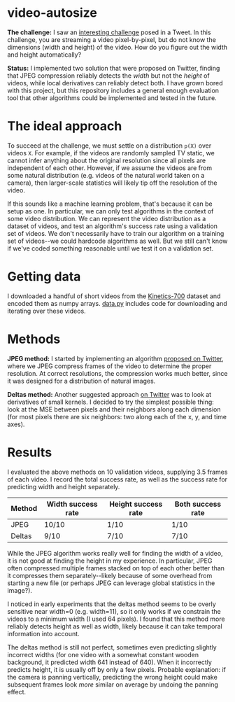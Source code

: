 # video-autosize

**The challenge:** I saw an [interesting challenge](https://twitter.com/matthen2/status/1483160741222006788?s=20) posed in a Tweet. In this challenge, you are streaming a video pixel-by-pixel, but do not know the dimensions (width and height) of the video. How do you figure out the width and height automatically?

**Status:** I implemented two solution that were proposed on Twitter, finding that JPEG compression reliably detects the *width* but not the *height* of videos, while local derivatives can reliably detect both. I have grown bored with this project, but this repository includes a general enough evaluation tool that other algorithms could be implemented and tested in the future.

# The ideal approach

To succeed at the challenge, we must settle on a distribution `p(X)` over videos `X`. For example, if the videos are randomly sampled TV static, we cannot infer anything about the original resolution since all pixels are independent of each other. However, if we assume the videos are from some natural distribution (e.g. videos of the natural world taken on a camera), then larger-scale statistics will likely tip off the resolution of the video.

If this sounds like a machine learning problem, that's because it can be setup as one. In particular, we can only test algorithms in the context of some video distribution. We can represent the video distribution as a dataset of videos, and test an algorithm's success rate using a validation set of videos. We don't necessarily have to train our algorithm on a training set of videos--we could hardcode algorithms as well. But we still can't know if we've coded something reasonable until we test it on a validation set.

# Getting data

I downloaded a handful of short videos from the [Kinetics-700](https://deepmind.com/research/open-source/kinetics) dataset and encoded them as numpy arrays. [data.py](video_autosize/data.py) includes code for downloading and iterating over these videos.

# Methods

**JPEG method:** I started by implementing an algorithm [proposed on Twitter](https://twitter.com/adad8m/status/1483281970545434626), where we JPEG compress frames of the video to determine the proper resolution. At correct resolutions, the compression works much better, since it was designed for a distribution of natural images.

**Deltas method:** Another suggested approach [on Twitter](https://twitter.com/memotv/status/1483165312946040833) was to look at derivatives of small kernels. I decided to try the simplest possible thing: look at the MSE between pixels and their neighbors along each dimension (for most pixels there are six neighbors: two along each of the x, y, and time axes).

# Results

I evaluated the above methods on 10 validation videos, supplying 3.5 frames of each video. I record the total success rate, as well as the success rate for predicting width and height separately.

| Method | Width success rate | Height success rate | Both success rate |
|--------|--------------------|---------------------|-------------------|
| JPEG   | 10/10              | 1/10                | 1/10              |
| Deltas | 9/10               | 7/10                | 7/10              |

While the JPEG algorithm works really well for finding the width of a video, it is not good at finding the height in my experience. In particular, JPEG often compressed multiple frames stacked on top of each other better than it compresses them separately--likely because of some overhead from starting a new file (or perhaps JPEG can leverage global statistics in the image?).

I noticed in early experiments that the deltas method seems to be overly sensitive near width=0 (e.g. width=11), so it only works if we constrain the videos to a minimum width (I used 64 pixels). I found that this method more reliably detects height as well as width, likely because it can take temporal information into account.

The deltas method is still not perfect, sometimes even predicting slightly incorrect widths (for one video with a somewhat constant wooden background, it predicted width 641 instead of 640). When it incorrectly predicts height, it is usually off by only a few pixels. Probable explanation: if the camera is panning vertically, predicting the wrong height could make subsequent frames look _more_ similar on average by undoing the panning effect.
